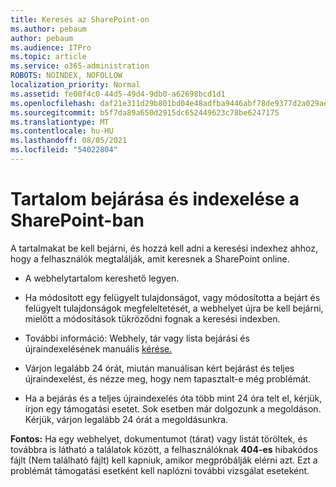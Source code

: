 ```yaml
---
title: Keresés az SharePoint-on
ms.author: pebaum
author: pebaum
ms.audience: ITPro
ms.topic: article
ms.service: o365-administration
ROBOTS: NOINDEX, NOFOLLOW
localization_priority: Normal
ms.assetid: fe00f4c0-44d5-49d4-9db0-a62698bcd1d1
ms.openlocfilehash: daf21e311d29b801bd04e48adfba9446abf78de9377d2a029aebccbac3910c62
ms.sourcegitcommit: b5f7da89a650d2915dc652449623c78be6247175
ms.translationtype: MT
ms.contentlocale: hu-HU
ms.lasthandoff: 08/05/2021
ms.locfileid: "54022804"
---
```

# <a name="content-crawling-and-indexing-in-sharepoint-online"></a>Tartalom bejárása és indexelése a SharePoint-ban

A tartalmakat be kell bejárni, és hozzá kell adni a keresési indexhez ahhoz, hogy a felhasználók megtalálják, amit keresnek a SharePoint online.

- A webhelytartalom kereshető [](https://docs.microsoft.com/sharepoint/make-site-content-searchable)legyen.

- Ha módosított egy felügyelt tulajdonságot, vagy módosította a bejárt és felügyelt tulajdonságok megfeleltetését, a webhelyet újra be kell bejárni, mielőtt a módosítások tükröződni fognak a keresési indexben.

- További információ: Webhely, tár vagy lista bejárási és újraindexelésének manuális [kérése.](https://docs.microsoft.com/sharepoint/crawl-site-content)

- Várjon legalább 24 órát, miután manuálisan kért bejárást és teljes újraindexelést, és nézze meg, hogy nem tapasztalt-e még problémát.

- Ha a bejárás és a teljes újraindexelés óta több mint 24 óra telt el, kérjük, írjon egy támogatási esetet. Sok esetben már dolgozunk a megoldáson. Kérjük, várjon legalább 24 órát a megoldásunkra.

**Fontos:** Ha egy webhelyet, dokumentumot (tárat) vagy listát töröltek, és továbbra is látható a találatok között, a felhasználóknak **404-es** hibakódos fájlt (Nem található fájlt) kell kapniuk, amikor megpróbálják elérni azt. Ezt a problémát támogatási esetként kell naplózni további vizsgálat eseteként.



